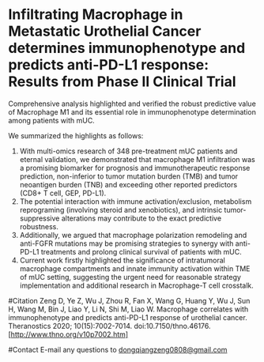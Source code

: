 # Infiltrating Macrophage in Metastatic Urothelial Cancer determines immunophenotype and predicts anti-PD-L1 response: Results from Phase II Clinical Trial

Comprehensive analysis highlighted and verified the robust predictive value of Macrophage M1 and its essential role in immunophenotype determination among patients with mUC.

We summarized the highlights as follows:
1.	With multi-omics research of 348 pre-treatment mUC patients and eternal validation, we demonstrated that macrophage M1 infiltration was a promising biomarker for prognosis and immunotherapeutic response prediction, non-inferior to tumor mutation burden (TMB) and tumor neoantigen burden (TNB) and exceeding other reported predictors (CD8+ T cell, GEP, PD-L1). 
2.	The potential interaction with immune activation/exclusion, metabolism reprograming (involving steroid and xenobiotics), and intrinsic tumor-suppressive alterations may contribute to the exact predictive robustness. 
3.	Additionally, we argued that macrophage polarization remodeling and anti-FGFR mutations may be promising strategies to synergy with anti-PD-L1 treatments and prolong clinical survival of patients with mUC.
4.	Current work firstly highlighted the significance of intratumoral macrophage compartments and innate immunity activation within TME of mUC setting, suggesting the urgent need for reasonable strategy implementation and additional research in Macrophage-T cell crosstalk.

#Citation
Zeng D, Ye Z, Wu J, Zhou R, Fan X, Wang G, Huang Y, Wu J, Sun H, Wang M, Bin J, Liao Y, Li N, Shi M, Liao W. Macrophage correlates with immunophenotype and predicts anti-PD-L1 response of urothelial cancer. Theranostics 2020; 10(15):7002-7014. doi:10.7150/thno.46176. [http://www.thno.org/v10p7002.htm]

#Contact
E-mail any questions to dongqiangzeng0808@gmail.com
